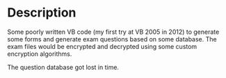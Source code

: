# Description

Some poorly written VB code (my first try at VB 2005 in 2012) to generate some
forms and generate exam questions based on some database. The exam files would
be encrypted and decrypted using some custom encryption algorithms.

The question database got lost in time.
